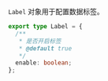 `Label` 对象用于配置数据标签。

```typescript
export type Label = {
  /**
   * 是否开启标签
   * @default true
   */
  enable: boolean;
};
```